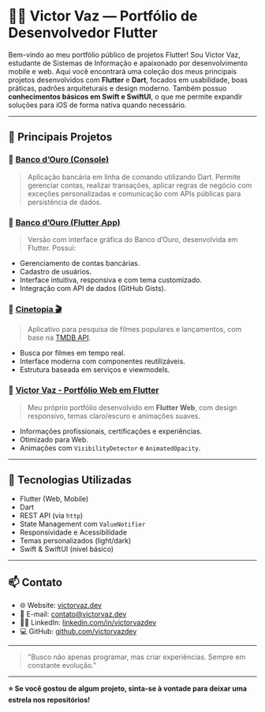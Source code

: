 
# 👨‍💻 Victor Vaz — Portfólio de Desenvolvedor Flutter

Bem-vindo ao meu portfólio público de projetos Flutter! Sou Victor Vaz, estudante de Sistemas de Informação e apaixonado por desenvolvimento mobile e web. Aqui você encontrará uma coleção dos meus principais projetos desenvolvidos com **Flutter** e **Dart**, focados em usabilidade, boas práticas, padrões arquiteturais e design moderno. Também possuo **conhecimentos básicos em Swift e SwiftUI**, o que me permite expandir soluções para iOS de forma nativa quando necessário.

---

## 🌟 Principais Projetos

### 🔹 [Banco d’Ouro (Console)](https://github.com/victorvazdev/dart_banco_douro)
> Aplicação bancária em linha de comando utilizando Dart. Permite gerenciar contas, realizar transações, aplicar regras de negócio com exceções personalizadas e comunicação com APIs públicas para persistência de dados.

### 🔹 [Banco d’Ouro (Flutter App)](https://github.com/victorvazdev/flutter_banco_douro)
> Versão com interface gráfica do Banco d’Ouro, desenvolvida em Flutter. Possui:
- Gerenciamento de contas bancárias.
- Cadastro de usuários.
- Interface intuitiva, responsiva e com tema customizado.
- Integração com API de dados (GitHub Gists).

### 🔹 [Cinetopia 🎬](https://github.com/victorvazdev/cinetopia)
> Aplicativo para pesquisa de filmes populares e lançamentos, com base na [TMDB API](https://www.themoviedb.org/).
- Busca por filmes em tempo real.
- Interface moderna com componentes reutilizáveis.
- Estrutura baseada em serviços e viewmodels.

### 🔹 [Victor Vaz - Portfólio Web em Flutter](https://github.com/victorvazdev/victor_vaz_portfolio)
> Meu próprio portfólio desenvolvido em **Flutter Web**, com design responsivo, temas claro/escuro e animações suaves.
- Informações profissionais, certificações e experiências.
- Otimizado para Web.
- Animações com `VisibilityDetector` e `AnimatedOpacity`.

---

## 🧰 Tecnologias Utilizadas

- Flutter (Web, Mobile)
- Dart
- REST API (via `http`)
- State Management com `ValueNotifier`
- Responsividade e Acessibilidade
- Temas personalizados (light/dark)
- Swift & SwiftUI (nível básico)

---

## 📫 Contato

- 🌐 Website: [victorvaz.dev](https://victorvaz.dev)
- 📧 E-mail: contato@victorvaz.dev
- 🧑‍💼 LinkedIn: [linkedin.com/in/victorvazdev](https://www.linkedin.com/in/victorvazdev)
- 💻 GitHub: [github.com/victorvazdev](https://github.com/victorvazdev)

---

> "Busco não apenas programar, mas criar experiências. Sempre em constante evolução."

---

**⭐ Se você gostou de algum projeto, sinta-se à vontade para deixar uma estrela nos repositórios!**
